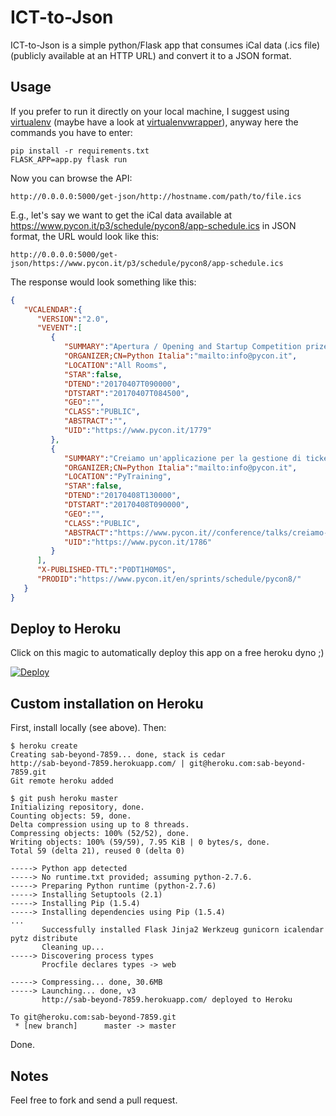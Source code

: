 ICT-to-Json
=========

ICT-to-Json is a simple python/Flask app that consumes iCal data (.ics file) (publicly available at an HTTP URL) and convert it to a JSON format.



Usage
-----

If you prefer to run it directly on your local machine, I suggest using
[virtualenv](https://virtualenv.pypa.io/en/stable/) (maybe have a look at
[virtualenvwrapper](https://virtualenvwrapper.readthedocs.io/en/stable/)),
anyway here the commands you have to enter:

    pip install -r requirements.txt
    FLASK_APP=app.py flask run

Now you can browse the API:

    http://0.0.0.0:5000/get-json/http://hostname.com/path/to/file.ics

E.g., let's say we want to get the iCal data available at https://www.pycon.it/p3/schedule/pycon8/app-schedule.ics in JSON format, the URL would look like this:

    http://0.0.0.0:5000/get-json/https://www.pycon.it/p3/schedule/pycon8/app-schedule.ics

The response would look something like this:

```json
{
   "VCALENDAR":{
      "VERSION":"2.0",
      "VEVENT":[
         {
            "SUMMARY":"Apertura / Opening and Startup Competition prize-giving",
            "ORGANIZER;CN=Python Italia":"mailto:info@pycon.it",
            "LOCATION":"All Rooms",
            "STAR":false,
            "DTEND":"20170407T090000",
            "DTSTART":"20170407T084500",
            "GEO":"",
            "CLASS":"PUBLIC",
            "ABSTRACT":"",
            "UID":"https://www.pycon.it/1779"
         },
         {
            "SUMMARY":"Creiamo un'applicazione per la gestione di ticket in Genropy - 240min",
            "ORGANIZER;CN=Python Italia":"mailto:info@pycon.it",
            "LOCATION":"PyTraining",
            "STAR":false,
            "DTEND":"20170408T130000",
            "DTSTART":"20170408T090000",
            "GEO":"",
            "CLASS":"PUBLIC",
            "ABSTRACT":"https://www.pycon.it//conference/talks/creiamo-unapplicazione-per-la-gestione-di-ticket-in-genropy",
            "UID":"https://www.pycon.it/1786"
         }
      ],
      "X-PUBLISHED-TTL":"P0DT1H0M0S",
      "PRODID":"https://www.pycon.it/en/sprints/schedule/pycon8/"
   }
}
```

Deploy to Heroku
---------------

Click on this magic to automatically deploy this app on a free heroku dyno ;) 

[![Deploy](https://www.herokucdn.com/deploy/button.png)](https://heroku.com/deploy)


Custom installation on Heroku
----------------------

First, install locally (see above). Then:

```
$ heroku create
Creating sab-beyond-7859... done, stack is cedar
http://sab-beyond-7859.herokuapp.com/ | git@heroku.com:sab-beyond-7859.git
Git remote heroku added

$ git push heroku master
Initializing repository, done.
Counting objects: 59, done.
Delta compression using up to 8 threads.
Compressing objects: 100% (52/52), done.
Writing objects: 100% (59/59), 7.95 KiB | 0 bytes/s, done.
Total 59 (delta 21), reused 0 (delta 0)

-----> Python app detected
-----> No runtime.txt provided; assuming python-2.7.6.
-----> Preparing Python runtime (python-2.7.6)
-----> Installing Setuptools (2.1)
-----> Installing Pip (1.5.4)
-----> Installing dependencies using Pip (1.5.4)
...
       Successfully installed Flask Jinja2 Werkzeug gunicorn icalendar pytz distribute
       Cleaning up...
-----> Discovering process types
       Procfile declares types -> web

-----> Compressing... done, 30.6MB
-----> Launching... done, v3
       http://sab-beyond-7859.herokuapp.com/ deployed to Heroku

To git@heroku.com:sab-beyond-7859.git
 * [new branch]      master -> master
```

Done.


Notes
------

Feel free to fork and send a pull request.
